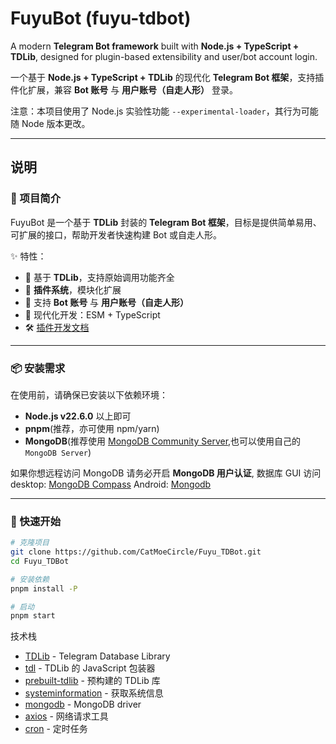 # FuyuBot (fuyu-tdbot)

A modern **Telegram Bot framework** built with **Node.js + TypeScript + TDLib**, designed for plugin-based extensibility and user/bot account login.

一个基于 **Node.js + TypeScript + TDLib** 的现代化 **Telegram Bot 框架**，支持插件化扩展，兼容 **Bot 账号** 与 **用户账号（自走人形）** 登录。

注意：本项目使用了 Node.js 实验性功能 `--experimental-loader`，其行为可能随 Node 版本更改。

<!-- ---

📖 Read this in other languages:  
- [中文](#中文)  
- [English](#english)   -->

---

## 说明

### 📌 项目简介
FuyuBot 是一个基于 **TDLib** 封装的 **Telegram Bot 框架**，目标是提供简单易用、可扩展的接口，帮助开发者快速构建 Bot 或自走人形。  

✨ 特性：
- 🚀 基于 **TDLib**，支持原始调用功能齐全
- 🧩 **插件系统**，模块化扩展
- 👥 支持 **Bot 账号** 与 **用户账号（自走人形）**
- 🔧 现代化开发：ESM + TypeScript
- 🛠️ [插件开发文档](plugins/README.md)

---

### 📦 安装需求
在使用前，请确保已安装以下依赖环境：
- **Node.js v22.6.0** 以上即可
- **pnpm**(推荐，亦可使用 npm/yarn)
- **MongoDB**(推荐使用 [MongoDB Community Server](https://www.mongodb.com/try/download/community),也可以使用自己的`MongoDB Server`)

如果你想远程访问 MongoDB 请务必开启 **MongoDB 用户认证**,
数据库 GUI 访问 desktop: [MongoDB Compass](https://www.mongodb.com/try/download/compass)
Android: [Mongodb](https://github.com/vedfi/mondroid)

---

### 🚀 快速开始
```bash
# 克隆项目
git clone https://github.com/CatMoeCircle/Fuyu_TDBot.git
cd Fuyu_TDBot

# 安装依赖
pnpm install -P

# 启动
pnpm start
```

技术栈
 - [TDLib](https://core.telegram.org/tdlib) - Telegram Database Library
 - [tdl](https://github.com/eilvelia/tdl) -  TDLib 的 JavaScript 包装器
 - [prebuilt-tdlib](https://github.com/eilvelia/tdl/blob/main/packages/prebuilt-tdlib/README.md) - 预构建的 TDLib 库
 - [systeminformation](https://www.npmjs.com/package/systeminformation) - 获取系统信息
 - [mongodb](https://github.com/mongodb/node-mongodb-native) - MongoDB driver
 - [axios](https://axios-http.com/) - 网络请求工具
 - [cron](https://github.com/kelektiv/node-cron#readme) - 定时任务

